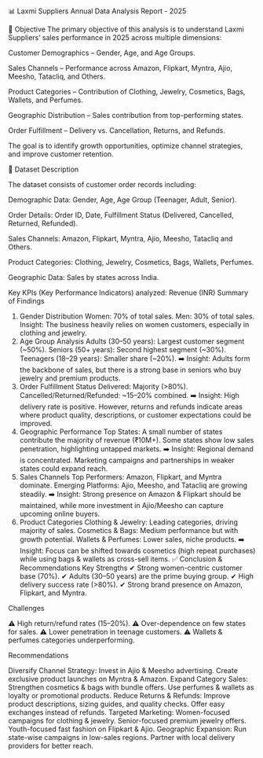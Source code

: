📊 Laxmi Suppliers Annual Data Analysis Report - 2025

🎯 Objective
The primary objective of this analysis is to understand Laxmi Suppliers’ sales performance in 2025 across multiple dimensions:

Customer Demographics – Gender, Age, and Age Groups.

Sales Channels – Performance across Amazon, Flipkart, Myntra, Ajio, Meesho, Tatacliq, and Others.

Product Categories – Contribution of Clothing, Jewelry, Cosmetics, Bags, Wallets, and Perfumes.

Geographic Distribution – Sales contribution from top-performing states.

Order Fulfillment – Delivery vs. Cancellation, Returns, and Refunds.

The goal is to identify growth opportunities, optimize channel strategies, and improve customer retention.

📖 Dataset Description

The dataset consists of customer order records including:

Demographic Data: Gender, Age, Age Group (Teenager, Adult, Senior).

Order Details: Order ID, Date, Fulfillment Status (Delivered, Cancelled, Returned, Refunded).

Sales Channels: Amazon, Flipkart, Myntra, Ajio, Meesho, Tatacliq and Others.

Product Categories: Clothing, Jewelry, Cosmetics, Bags, Wallets, Perfumes.

Geographic Data: Sales by states across India.

Key KPIs (Key Performance Indicators) analyzed:
Revenue (INR)
Summary of Findings
1. Gender Distribution
Women: 70% of total sales.
Men: 30% of total sales.
Insight: The business heavily relies on women customers, especially in clothing and jewelry.
3. Age Group Analysis
Adults (30–50 years): Largest customer segment (~50%).
Seniors (50+ years): Second highest segment (~30%).
Teenagers (18–29 years): Smaller share (~20%).
➡️ Insight: Adults form the backbone of sales, but there is a strong base in seniors who buy jewelry and premium products.
3. Order Fulfillment Status
Delivered: Majority (>80%).
Cancelled/Returned/Refunded: ~15–20% combined.
➡️ Insight: High delivery rate is positive. However, returns and refunds indicate areas where product quality, descriptions, or customer expectations could be improved.
4. Geographic Performance
Top States: A small number of states contribute the majority of revenue (₹10M+).
Some states show low sales penetration, highlighting untapped markets.
➡️ Insight: Regional demand is concentrated. Marketing campaigns and partnerships in weaker states could expand reach.
5. Sales Channels
Top Performers: Amazon, Flipkart, and Myntra dominate.
Emerging Platforms: Ajio, Meesho, and Tatacliq are growing steadily.
➡️ Insight: Strong presence on Amazon & Flipkart should be maintained, while more investment in Ajio/Meesho can capture upcoming online buyers.
6. Product Categories
Clothing & Jewelry: Leading categories, driving majority of sales.
Cosmetics & Bags: Medium performance but with growth potential.
Wallets & Perfumes: Lower sales, niche products.
➡️ Insight: Focus can be shifted towards cosmetics (high repeat purchases) while using bags & wallets as cross-sell items.
✅ Conclusion & Recommendations
Key Strengths
✔ Strong women-centric customer base (70%).
✔ Adults (30–50 years) are the prime buying group.
✔ High delivery success rate (>80%).
✔ Strong brand presence on Amazon, Flipkart, and Myntra.

Challenges

⚠ High return/refund rates (15–20%).
⚠ Over-dependence on few states for sales.
⚠ Lower penetration in teenage customers.
⚠ Wallets & perfumes categories underperforming.

Recommendations

Diversify Channel Strategy:
Invest in Ajio & Meesho advertising.
Create exclusive product launches on Myntra & Amazon.
Expand Category Sales:
Strengthen cosmetics & bags with bundle offers.
Use perfumes & wallets as loyalty or promotional products.
Reduce Returns & Refunds:
Improve product descriptions, sizing guides, and quality checks.
Offer easy exchanges instead of refunds.
Targeted Marketing:
Women-focused campaigns for clothing & jewelry.
Senior-focused premium jewelry offers.
Youth-focused fast fashion on Flipkart & Ajio.
Geographic Expansion:
Run state-wise campaigns in low-sales regions.
Partner with local delivery providers for better reach.
